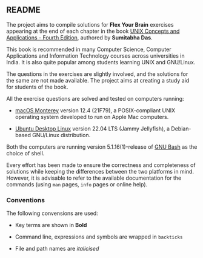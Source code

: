 ##  README

The project aims to compile solutions for **Flex Your Brain** exercises appearing at the end of each chapter in the book [UNIX Concepts and Applications - Fourth Edition][book], authored by **Sumitabha Das**.

This book is recommended in many Computer Science, Computer Applications and Information Technology courses across universities in India. It is also quite popular among students learning UNIX and GNU/Linux.

The questions in the exercises are slightly involved, and the solutions for the same are not made available. The project aims at creating a study aid for students of the book.

All the exercise questions are solved and tested on computers running:

-   [macOS Monterey][macOS] version 12.4 (21F79), a POSIX-compliant UNIX operating system developed to run on Apple Mac computers.

-   [Ubuntu Desktop Linux][Ubuntu] version 22.04 LTS (Jammy Jellyfish), a Debian-based GNU/Linux distribution.

Both the computers are running version 5.1.16(1)-release of [GNU Bash][Bash] as the choice of shell.

Every effort has been made to ensure the correctness and completeness of solutions while keeping the differences between the two platforms in mind. However, it is advisable to refer to the available documentation for the commands (using `man` pages, `info` pages or online help).

### Conventions

The following convensions are used:

-   Key terms are shown in **Bold**

-   Command line, expressions and symbols are wrapped in `backticks`

-   File and path names are _italicised_

[Book]:     http://mhhe.com/das/uca/
[macOS]:    https://www.apple.com/macos/
[Mac]:      https://www.apple.com/mac/
[Ubuntu]:   https://ubuntu.com/download/desktop/
[Debian]:   https://www.debian.org/
[Bash]:     https://www.gnu.org/software/bash/
